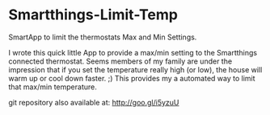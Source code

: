 Smartthings-Limit-Temp
======================

SmartApp to limit the thermostats Max and Min Settings.

I wrote this quick little App to provide a max/min setting to the Smartthings connected thermostat.  Seems members of my family are under the impression that if you set the temperature really high (or low), the house will warm up or cool down faster. ;)
This provides my a automated way to limit that max/min temperature.

git repository also available at: http://goo.gl/i5yzuU
